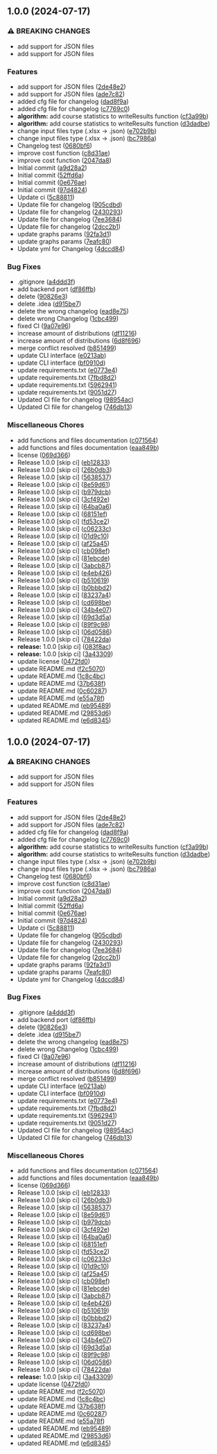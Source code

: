 ## 1.0.0 (2024-07-17)

### ⚠ BREAKING CHANGES

* add support for JSON files
* add support for JSON files

### Features

* add support for JSON files ([2de48e2](https://gitlab.pg.innopolis.university/sdr-sum24/elect-gen-core/commit/2de48e2b54dd14363ac79a2304bf6eea4d538a42))
* add support for JSON files ([ade7c82](https://gitlab.pg.innopolis.university/sdr-sum24/elect-gen-core/commit/ade7c8280ad972ca6d7fd770ce8ce2d11a478f72))
* added cfg file for changelog ([dad8f9a](https://gitlab.pg.innopolis.university/sdr-sum24/elect-gen-core/commit/dad8f9a556d94ea1b34e91b062b29274a9555d9d))
* added cfg file for changelog ([c7769c0](https://gitlab.pg.innopolis.university/sdr-sum24/elect-gen-core/commit/c7769c07196d0d6a5069fbe011e62a2150857b25))
* **algorithm:** add course statistics to writeResults function ([cf3a99b](https://gitlab.pg.innopolis.university/sdr-sum24/elect-gen-core/commit/cf3a99b2a2bd5861f9465f3877ba9bc998d884bb))
* **algorithm:** add course statistics to writeResults function ([d3dadbe](https://gitlab.pg.innopolis.university/sdr-sum24/elect-gen-core/commit/d3dadbeb415371aa4cf9d8d457e537cf2ca65180))
* change input files type (.xlsx -> .json) ([e702b9b](https://gitlab.pg.innopolis.university/sdr-sum24/elect-gen-core/commit/e702b9ba23f80d6123e5f1615e29fd25ea9a4fef))
* change input files type (.xlsx -> .json) ([bc7986a](https://gitlab.pg.innopolis.university/sdr-sum24/elect-gen-core/commit/bc7986affb34a97c1ef1603512d7c1de4cd2f730))
* Changelog test ([0680bf6](https://gitlab.pg.innopolis.university/sdr-sum24/elect-gen-core/commit/0680bf6a224aea47b5cc6cb727bb3a912f4022a9))
* improve cost function ([c8d31ae](https://gitlab.pg.innopolis.university/sdr-sum24/elect-gen-core/commit/c8d31aecb85aeb139d4c9b203436b14ec6f11e0a))
* improve cost function ([2047da8](https://gitlab.pg.innopolis.university/sdr-sum24/elect-gen-core/commit/2047da84deda56ca509b201776619f22c0993ff1))
* Initial commit ([a9d28a2](https://gitlab.pg.innopolis.university/sdr-sum24/elect-gen-core/commit/a9d28a21cc012f46e26fe9e7498c5dbf27ff3e37))
* Initial commit ([52ffd6a](https://gitlab.pg.innopolis.university/sdr-sum24/elect-gen-core/commit/52ffd6a447999951d683842ce06ae1c443c11441))
* Initial commit ([0e676ae](https://gitlab.pg.innopolis.university/sdr-sum24/elect-gen-core/commit/0e676aeba35e26f7f17ba42d89a791b898f55a7e))
* Initial commit ([97d4824](https://gitlab.pg.innopolis.university/sdr-sum24/elect-gen-core/commit/97d482494a8fe0fe6a5067d4470d44a2e6839df6))
* Update ci ([5c88811](https://gitlab.pg.innopolis.university/sdr-sum24/elect-gen-core/commit/5c888113a97d1d67979fd16395c5686baccddfd7))
* Update file for changelog ([905cdbd](https://gitlab.pg.innopolis.university/sdr-sum24/elect-gen-core/commit/905cdbdb5c9edf438616d50efec0aa67283c5921))
* Update file for changelog ([2430293](https://gitlab.pg.innopolis.university/sdr-sum24/elect-gen-core/commit/24302938df395c35995fb1f65a06beba4363bdf8))
* Update file for changelog ([7ee3684](https://gitlab.pg.innopolis.university/sdr-sum24/elect-gen-core/commit/7ee3684064b2743e17030d3b0a42bd1f1fa80157))
* Update file for changelog ([2dcc2b1](https://gitlab.pg.innopolis.university/sdr-sum24/elect-gen-core/commit/2dcc2b1a6393c672136b1ee39c721a8bab009d16))
* update graphs params ([92fa3d1](https://gitlab.pg.innopolis.university/sdr-sum24/elect-gen-core/commit/92fa3d122ad455ea6745bc83e248bc6c288dbdd6))
* update graphs params ([7eafc80](https://gitlab.pg.innopolis.university/sdr-sum24/elect-gen-core/commit/7eafc80279d5fc6f7cd93b4b48f3a28b90e272be))
* Update yml for Changelog ([4dccd84](https://gitlab.pg.innopolis.university/sdr-sum24/elect-gen-core/commit/4dccd845aa69e69c196e29b088f3320840aff56b))

### Bug Fixes

* .gitignore ([a4ddd3f](https://gitlab.pg.innopolis.university/sdr-sum24/elect-gen-core/commit/a4ddd3fda87fe240fd3380a567e5bbf995361a21))
* add backend port ([df86ffb](https://gitlab.pg.innopolis.university/sdr-sum24/elect-gen-core/commit/df86ffb354821c5023978aee290b36db48b36048))
* delete ([90826e3](https://gitlab.pg.innopolis.university/sdr-sum24/elect-gen-core/commit/90826e3ccc0f9a1b3bd53b1669993e9d80db8f0d))
* delete .idea ([d915be7](https://gitlab.pg.innopolis.university/sdr-sum24/elect-gen-core/commit/d915be7d2504673b467af2a1b76ef59ef7724e55))
* delete the wrong changelog ([ead8e75](https://gitlab.pg.innopolis.university/sdr-sum24/elect-gen-core/commit/ead8e75b2f19ed819353617daeed70d0a5755d13))
* delete wrong Changelog ([1cbc499](https://gitlab.pg.innopolis.university/sdr-sum24/elect-gen-core/commit/1cbc4992324ee7f74d9093240ea781e292af3b44))
* fixed CI ([9a07e96](https://gitlab.pg.innopolis.university/sdr-sum24/elect-gen-core/commit/9a07e96b4586c78607098ee71f219a1f2d66f969))
* increase amount of distributions ([df11216](https://gitlab.pg.innopolis.university/sdr-sum24/elect-gen-core/commit/df11216351d2937a32ce5059f1962f8cae384a02))
* increase amount of distributions ([6d8f696](https://gitlab.pg.innopolis.university/sdr-sum24/elect-gen-core/commit/6d8f6960ddd12afddf7ceebb5471513c8aae7fc5))
* merge conflict resolved ([b851499](https://gitlab.pg.innopolis.university/sdr-sum24/elect-gen-core/commit/b8514992d057627d328e36324ce94e75b42352fe))
* update CLI interface ([e0213ab](https://gitlab.pg.innopolis.university/sdr-sum24/elect-gen-core/commit/e0213abd5b02a728b39e0878a74872745b240a25))
* update CLI interface ([bf0910d](https://gitlab.pg.innopolis.university/sdr-sum24/elect-gen-core/commit/bf0910d5ff6dd110f072587be910ace155c90c67))
* update requirements.txt ([e0773e4](https://gitlab.pg.innopolis.university/sdr-sum24/elect-gen-core/commit/e0773e4f3e13d710527c37fc7c8108c85537d805))
* update requirements.txt ([7fbd8d2](https://gitlab.pg.innopolis.university/sdr-sum24/elect-gen-core/commit/7fbd8d2e98343d6089ef7503615d7a2568ff0ec3))
* update requirements.txt ([5962941](https://gitlab.pg.innopolis.university/sdr-sum24/elect-gen-core/commit/59629412c5c4aaaa3bdfcb10f59ffd5e44df082f))
* update requirements.txt ([9051d27](https://gitlab.pg.innopolis.university/sdr-sum24/elect-gen-core/commit/9051d27ed60546f1ef67bb28911a1b7ede7e6512))
* Updated CI file for changelog ([98954ac](https://gitlab.pg.innopolis.university/sdr-sum24/elect-gen-core/commit/98954ac74cf7667c444ad9c8dbca9fa49fbed793))
* Updated CI file for changelog ([746db13](https://gitlab.pg.innopolis.university/sdr-sum24/elect-gen-core/commit/746db13c5023d626dc12ba662a806626d81e8e7d))

### Miscellaneous Chores

* add functions and files documentation ([c071564](https://gitlab.pg.innopolis.university/sdr-sum24/elect-gen-core/commit/c07156451f59866e737db9679cbfd5a91c40defc))
* add functions and files documentation ([eaa849b](https://gitlab.pg.innopolis.university/sdr-sum24/elect-gen-core/commit/eaa849b6f6dc4d385232aeb483552e4cad753be3))
* license ([069d366](https://gitlab.pg.innopolis.university/sdr-sum24/elect-gen-core/commit/069d366d793ef8f4515e34d312d4617423772c38))
* Release 1.0.0 [skip ci] ([eb12833](https://gitlab.pg.innopolis.university/sdr-sum24/elect-gen-core/commit/eb12833c4850669c97d6e8dd7fb46cabfc9faa80))
* Release 1.0.0 [skip ci] ([26b0db3](https://gitlab.pg.innopolis.university/sdr-sum24/elect-gen-core/commit/26b0db3b6e004103a2a16c6a58a64bf8f1382a0e))
* Release 1.0.0 [skip ci] ([5638537](https://gitlab.pg.innopolis.university/sdr-sum24/elect-gen-core/commit/5638537be0cc9f8d3023ca478aeee33b6b118e6e))
* Release 1.0.0 [skip ci] ([8e59d61](https://gitlab.pg.innopolis.university/sdr-sum24/elect-gen-core/commit/8e59d616ef480cc4ced56a7876bcd0dc04918992))
* Release 1.0.0 [skip ci] ([b979dcb](https://gitlab.pg.innopolis.university/sdr-sum24/elect-gen-core/commit/b979dcb618087a9a721eb2f7cdf2da04b6b3ef5e))
* Release 1.0.0 [skip ci] ([3cf492e](https://gitlab.pg.innopolis.university/sdr-sum24/elect-gen-core/commit/3cf492e0e3a1eb999bb855502b952d22ed903656))
* Release 1.0.0 [skip ci] ([64ba0a6](https://gitlab.pg.innopolis.university/sdr-sum24/elect-gen-core/commit/64ba0a6c12eda1aa8be164a0b518ef3e3a1c91c3))
* Release 1.0.0 [skip ci] ([68151ef](https://gitlab.pg.innopolis.university/sdr-sum24/elect-gen-core/commit/68151ef867d6e2594b93e629f060f701d727b0f0))
* Release 1.0.0 [skip ci] ([fd53ce2](https://gitlab.pg.innopolis.university/sdr-sum24/elect-gen-core/commit/fd53ce20c351a701f8d1855ceed4bf7ccefb8dda))
* Release 1.0.0 [skip ci] ([c06233c](https://gitlab.pg.innopolis.university/sdr-sum24/elect-gen-core/commit/c06233c0bf0c6fda0d49e3999ab3a22816ba53bf))
* Release 1.0.0 [skip ci] ([01d9c10](https://gitlab.pg.innopolis.university/sdr-sum24/elect-gen-core/commit/01d9c10c25c56e612319774b51e1a7d361068ae1))
* Release 1.0.0 [skip ci] ([af25a45](https://gitlab.pg.innopolis.university/sdr-sum24/elect-gen-core/commit/af25a450e41555be3d3a89f33c840acba4b3e312))
* Release 1.0.0 [skip ci] ([cb098ef](https://gitlab.pg.innopolis.university/sdr-sum24/elect-gen-core/commit/cb098ef297424df393a0cb0f1495f06ce8ad17d8))
* Release 1.0.0 [skip ci] ([81ebcde](https://gitlab.pg.innopolis.university/sdr-sum24/elect-gen-core/commit/81ebcde3fcb57f7cc597466cccaa7d6a3fc728f3))
* Release 1.0.0 [skip ci] ([3abcb87](https://gitlab.pg.innopolis.university/sdr-sum24/elect-gen-core/commit/3abcb879581714582497bf75968c4b472c2ab7a6))
* Release 1.0.0 [skip ci] ([e4eb426](https://gitlab.pg.innopolis.university/sdr-sum24/elect-gen-core/commit/e4eb426c6844594fa4dc70b35734f61ec0e63132))
* Release 1.0.0 [skip ci] ([b510619](https://gitlab.pg.innopolis.university/sdr-sum24/elect-gen-core/commit/b51061985edf1190043a9387b00110aed7932487))
* Release 1.0.0 [skip ci] ([b0bbbd2](https://gitlab.pg.innopolis.university/sdr-sum24/elect-gen-core/commit/b0bbbd2717d060bc90065e404b48dc51299ff6f1))
* Release 1.0.0 [skip ci] ([83237a4](https://gitlab.pg.innopolis.university/sdr-sum24/elect-gen-core/commit/83237a410553b558274ad8f544fc2e8d736e51fa))
* Release 1.0.0 [skip ci] ([cd698be](https://gitlab.pg.innopolis.university/sdr-sum24/elect-gen-core/commit/cd698be3846398ae54581b19282f8df9c1419ac4))
* Release 1.0.0 [skip ci] ([34b4e07](https://gitlab.pg.innopolis.university/sdr-sum24/elect-gen-core/commit/34b4e07f4e12daacc166a7f81362759669cafc87))
* Release 1.0.0 [skip ci] ([69d3d5a](https://gitlab.pg.innopolis.university/sdr-sum24/elect-gen-core/commit/69d3d5a608569864ca42b9d29a8f59657796620c))
* Release 1.0.0 [skip ci] ([89f9c98](https://gitlab.pg.innopolis.university/sdr-sum24/elect-gen-core/commit/89f9c98b9cd462822366b11eb36be71f5468faea))
* Release 1.0.0 [skip ci] ([06d0586](https://gitlab.pg.innopolis.university/sdr-sum24/elect-gen-core/commit/06d0586c2709cc596feb440a3c9a1be32701a7f4))
* Release 1.0.0 [skip ci] ([78422da](https://gitlab.pg.innopolis.university/sdr-sum24/elect-gen-core/commit/78422dab28cd19b6a199b87d6bbe742b1dd8c6a7))
* **release:** 1.0.0 [skip ci] ([083f8ac](https://gitlab.pg.innopolis.university/sdr-sum24/elect-gen-core/commit/083f8ac4a621ca3056d08aef0985882fb7562386))
* **release:** 1.0.0 [skip ci] ([3a43309](https://gitlab.pg.innopolis.university/sdr-sum24/elect-gen-core/commit/3a433099b2a5b3b49bdebb7eb567b2d2ea8942e4))
* update license ([0472fd0](https://gitlab.pg.innopolis.university/sdr-sum24/elect-gen-core/commit/0472fd0903678d35ee383edce1b6b0b4d5acdbba))
* update README.md ([f2c5070](https://gitlab.pg.innopolis.university/sdr-sum24/elect-gen-core/commit/f2c5070abcd48b59b129f7ce7582229a1f5ba13c))
* update README.md ([1c8c4bc](https://gitlab.pg.innopolis.university/sdr-sum24/elect-gen-core/commit/1c8c4bc6777955db67ca957046d8d570849e2713))
* update README.md ([37b638f](https://gitlab.pg.innopolis.university/sdr-sum24/elect-gen-core/commit/37b638f56bfeb6c5381e80b2d6ff88408ceb103a))
* update README.md ([0c60287](https://gitlab.pg.innopolis.university/sdr-sum24/elect-gen-core/commit/0c60287d973474cd0d7d6b382771836a7913949a))
* update README.md ([e55a78f](https://gitlab.pg.innopolis.university/sdr-sum24/elect-gen-core/commit/e55a78f86a66b4543ff6c4c2352dc38d1d86bdc3))
* updated README.md ([eb95489](https://gitlab.pg.innopolis.university/sdr-sum24/elect-gen-core/commit/eb954897013eeb366474cbb55a4109888255b829))
* updated README.md ([29853d6](https://gitlab.pg.innopolis.university/sdr-sum24/elect-gen-core/commit/29853d60be3a192d971e08c92a8d7dd35519e22b))
* updated README.md ([e6d8345](https://gitlab.pg.innopolis.university/sdr-sum24/elect-gen-core/commit/e6d8345ce4c27ec6ed7f0683af28910a98e19e23))

## 1.0.0 (2024-07-17)

### ⚠ BREAKING CHANGES

* add support for JSON files
* add support for JSON files

### Features

* add support for JSON files ([2de48e2](https://gitlab.pg.innopolis.university/sdr-sum24/elect-gen-core/commit/2de48e2b54dd14363ac79a2304bf6eea4d538a42))
* add support for JSON files ([ade7c82](https://gitlab.pg.innopolis.university/sdr-sum24/elect-gen-core/commit/ade7c8280ad972ca6d7fd770ce8ce2d11a478f72))
* added cfg file for changelog ([dad8f9a](https://gitlab.pg.innopolis.university/sdr-sum24/elect-gen-core/commit/dad8f9a556d94ea1b34e91b062b29274a9555d9d))
* added cfg file for changelog ([c7769c0](https://gitlab.pg.innopolis.university/sdr-sum24/elect-gen-core/commit/c7769c07196d0d6a5069fbe011e62a2150857b25))
* **algorithm:** add course statistics to writeResults function ([cf3a99b](https://gitlab.pg.innopolis.university/sdr-sum24/elect-gen-core/commit/cf3a99b2a2bd5861f9465f3877ba9bc998d884bb))
* **algorithm:** add course statistics to writeResults function ([d3dadbe](https://gitlab.pg.innopolis.university/sdr-sum24/elect-gen-core/commit/d3dadbeb415371aa4cf9d8d457e537cf2ca65180))
* change input files type (.xlsx -> .json) ([e702b9b](https://gitlab.pg.innopolis.university/sdr-sum24/elect-gen-core/commit/e702b9ba23f80d6123e5f1615e29fd25ea9a4fef))
* change input files type (.xlsx -> .json) ([bc7986a](https://gitlab.pg.innopolis.university/sdr-sum24/elect-gen-core/commit/bc7986affb34a97c1ef1603512d7c1de4cd2f730))
* Changelog test ([0680bf6](https://gitlab.pg.innopolis.university/sdr-sum24/elect-gen-core/commit/0680bf6a224aea47b5cc6cb727bb3a912f4022a9))
* improve cost function ([c8d31ae](https://gitlab.pg.innopolis.university/sdr-sum24/elect-gen-core/commit/c8d31aecb85aeb139d4c9b203436b14ec6f11e0a))
* improve cost function ([2047da8](https://gitlab.pg.innopolis.university/sdr-sum24/elect-gen-core/commit/2047da84deda56ca509b201776619f22c0993ff1))
* Initial commit ([a9d28a2](https://gitlab.pg.innopolis.university/sdr-sum24/elect-gen-core/commit/a9d28a21cc012f46e26fe9e7498c5dbf27ff3e37))
* Initial commit ([52ffd6a](https://gitlab.pg.innopolis.university/sdr-sum24/elect-gen-core/commit/52ffd6a447999951d683842ce06ae1c443c11441))
* Initial commit ([0e676ae](https://gitlab.pg.innopolis.university/sdr-sum24/elect-gen-core/commit/0e676aeba35e26f7f17ba42d89a791b898f55a7e))
* Initial commit ([97d4824](https://gitlab.pg.innopolis.university/sdr-sum24/elect-gen-core/commit/97d482494a8fe0fe6a5067d4470d44a2e6839df6))
* Update ci ([5c88811](https://gitlab.pg.innopolis.university/sdr-sum24/elect-gen-core/commit/5c888113a97d1d67979fd16395c5686baccddfd7))
* Update file for changelog ([905cdbd](https://gitlab.pg.innopolis.university/sdr-sum24/elect-gen-core/commit/905cdbdb5c9edf438616d50efec0aa67283c5921))
* Update file for changelog ([2430293](https://gitlab.pg.innopolis.university/sdr-sum24/elect-gen-core/commit/24302938df395c35995fb1f65a06beba4363bdf8))
* Update file for changelog ([7ee3684](https://gitlab.pg.innopolis.university/sdr-sum24/elect-gen-core/commit/7ee3684064b2743e17030d3b0a42bd1f1fa80157))
* Update file for changelog ([2dcc2b1](https://gitlab.pg.innopolis.university/sdr-sum24/elect-gen-core/commit/2dcc2b1a6393c672136b1ee39c721a8bab009d16))
* update graphs params ([92fa3d1](https://gitlab.pg.innopolis.university/sdr-sum24/elect-gen-core/commit/92fa3d122ad455ea6745bc83e248bc6c288dbdd6))
* update graphs params ([7eafc80](https://gitlab.pg.innopolis.university/sdr-sum24/elect-gen-core/commit/7eafc80279d5fc6f7cd93b4b48f3a28b90e272be))
* Update yml for Changelog ([4dccd84](https://gitlab.pg.innopolis.university/sdr-sum24/elect-gen-core/commit/4dccd845aa69e69c196e29b088f3320840aff56b))

### Bug Fixes

* .gitignore ([a4ddd3f](https://gitlab.pg.innopolis.university/sdr-sum24/elect-gen-core/commit/a4ddd3fda87fe240fd3380a567e5bbf995361a21))
* add backend port ([df86ffb](https://gitlab.pg.innopolis.university/sdr-sum24/elect-gen-core/commit/df86ffb354821c5023978aee290b36db48b36048))
* delete ([90826e3](https://gitlab.pg.innopolis.university/sdr-sum24/elect-gen-core/commit/90826e3ccc0f9a1b3bd53b1669993e9d80db8f0d))
* delete .idea ([d915be7](https://gitlab.pg.innopolis.university/sdr-sum24/elect-gen-core/commit/d915be7d2504673b467af2a1b76ef59ef7724e55))
* delete the wrong changelog ([ead8e75](https://gitlab.pg.innopolis.university/sdr-sum24/elect-gen-core/commit/ead8e75b2f19ed819353617daeed70d0a5755d13))
* delete wrong Changelog ([1cbc499](https://gitlab.pg.innopolis.university/sdr-sum24/elect-gen-core/commit/1cbc4992324ee7f74d9093240ea781e292af3b44))
* fixed CI ([9a07e96](https://gitlab.pg.innopolis.university/sdr-sum24/elect-gen-core/commit/9a07e96b4586c78607098ee71f219a1f2d66f969))
* increase amount of distributions ([df11216](https://gitlab.pg.innopolis.university/sdr-sum24/elect-gen-core/commit/df11216351d2937a32ce5059f1962f8cae384a02))
* increase amount of distributions ([6d8f696](https://gitlab.pg.innopolis.university/sdr-sum24/elect-gen-core/commit/6d8f6960ddd12afddf7ceebb5471513c8aae7fc5))
* merge conflict resolved ([b851499](https://gitlab.pg.innopolis.university/sdr-sum24/elect-gen-core/commit/b8514992d057627d328e36324ce94e75b42352fe))
* update CLI interface ([e0213ab](https://gitlab.pg.innopolis.university/sdr-sum24/elect-gen-core/commit/e0213abd5b02a728b39e0878a74872745b240a25))
* update CLI interface ([bf0910d](https://gitlab.pg.innopolis.university/sdr-sum24/elect-gen-core/commit/bf0910d5ff6dd110f072587be910ace155c90c67))
* update requirements.txt ([e0773e4](https://gitlab.pg.innopolis.university/sdr-sum24/elect-gen-core/commit/e0773e4f3e13d710527c37fc7c8108c85537d805))
* update requirements.txt ([7fbd8d2](https://gitlab.pg.innopolis.university/sdr-sum24/elect-gen-core/commit/7fbd8d2e98343d6089ef7503615d7a2568ff0ec3))
* update requirements.txt ([5962941](https://gitlab.pg.innopolis.university/sdr-sum24/elect-gen-core/commit/59629412c5c4aaaa3bdfcb10f59ffd5e44df082f))
* update requirements.txt ([9051d27](https://gitlab.pg.innopolis.university/sdr-sum24/elect-gen-core/commit/9051d27ed60546f1ef67bb28911a1b7ede7e6512))
* Updated CI file for changelog ([98954ac](https://gitlab.pg.innopolis.university/sdr-sum24/elect-gen-core/commit/98954ac74cf7667c444ad9c8dbca9fa49fbed793))
* Updated CI file for changelog ([746db13](https://gitlab.pg.innopolis.university/sdr-sum24/elect-gen-core/commit/746db13c5023d626dc12ba662a806626d81e8e7d))

### Miscellaneous Chores

* add functions and files documentation ([c071564](https://gitlab.pg.innopolis.university/sdr-sum24/elect-gen-core/commit/c07156451f59866e737db9679cbfd5a91c40defc))
* add functions and files documentation ([eaa849b](https://gitlab.pg.innopolis.university/sdr-sum24/elect-gen-core/commit/eaa849b6f6dc4d385232aeb483552e4cad753be3))
* license ([069d366](https://gitlab.pg.innopolis.university/sdr-sum24/elect-gen-core/commit/069d366d793ef8f4515e34d312d4617423772c38))
* Release 1.0.0 [skip ci] ([eb12833](https://gitlab.pg.innopolis.university/sdr-sum24/elect-gen-core/commit/eb12833c4850669c97d6e8dd7fb46cabfc9faa80))
* Release 1.0.0 [skip ci] ([26b0db3](https://gitlab.pg.innopolis.university/sdr-sum24/elect-gen-core/commit/26b0db3b6e004103a2a16c6a58a64bf8f1382a0e))
* Release 1.0.0 [skip ci] ([5638537](https://gitlab.pg.innopolis.university/sdr-sum24/elect-gen-core/commit/5638537be0cc9f8d3023ca478aeee33b6b118e6e))
* Release 1.0.0 [skip ci] ([8e59d61](https://gitlab.pg.innopolis.university/sdr-sum24/elect-gen-core/commit/8e59d616ef480cc4ced56a7876bcd0dc04918992))
* Release 1.0.0 [skip ci] ([b979dcb](https://gitlab.pg.innopolis.university/sdr-sum24/elect-gen-core/commit/b979dcb618087a9a721eb2f7cdf2da04b6b3ef5e))
* Release 1.0.0 [skip ci] ([3cf492e](https://gitlab.pg.innopolis.university/sdr-sum24/elect-gen-core/commit/3cf492e0e3a1eb999bb855502b952d22ed903656))
* Release 1.0.0 [skip ci] ([64ba0a6](https://gitlab.pg.innopolis.university/sdr-sum24/elect-gen-core/commit/64ba0a6c12eda1aa8be164a0b518ef3e3a1c91c3))
* Release 1.0.0 [skip ci] ([68151ef](https://gitlab.pg.innopolis.university/sdr-sum24/elect-gen-core/commit/68151ef867d6e2594b93e629f060f701d727b0f0))
* Release 1.0.0 [skip ci] ([fd53ce2](https://gitlab.pg.innopolis.university/sdr-sum24/elect-gen-core/commit/fd53ce20c351a701f8d1855ceed4bf7ccefb8dda))
* Release 1.0.0 [skip ci] ([c06233c](https://gitlab.pg.innopolis.university/sdr-sum24/elect-gen-core/commit/c06233c0bf0c6fda0d49e3999ab3a22816ba53bf))
* Release 1.0.0 [skip ci] ([01d9c10](https://gitlab.pg.innopolis.university/sdr-sum24/elect-gen-core/commit/01d9c10c25c56e612319774b51e1a7d361068ae1))
* Release 1.0.0 [skip ci] ([af25a45](https://gitlab.pg.innopolis.university/sdr-sum24/elect-gen-core/commit/af25a450e41555be3d3a89f33c840acba4b3e312))
* Release 1.0.0 [skip ci] ([cb098ef](https://gitlab.pg.innopolis.university/sdr-sum24/elect-gen-core/commit/cb098ef297424df393a0cb0f1495f06ce8ad17d8))
* Release 1.0.0 [skip ci] ([81ebcde](https://gitlab.pg.innopolis.university/sdr-sum24/elect-gen-core/commit/81ebcde3fcb57f7cc597466cccaa7d6a3fc728f3))
* Release 1.0.0 [skip ci] ([3abcb87](https://gitlab.pg.innopolis.university/sdr-sum24/elect-gen-core/commit/3abcb879581714582497bf75968c4b472c2ab7a6))
* Release 1.0.0 [skip ci] ([e4eb426](https://gitlab.pg.innopolis.university/sdr-sum24/elect-gen-core/commit/e4eb426c6844594fa4dc70b35734f61ec0e63132))
* Release 1.0.0 [skip ci] ([b510619](https://gitlab.pg.innopolis.university/sdr-sum24/elect-gen-core/commit/b51061985edf1190043a9387b00110aed7932487))
* Release 1.0.0 [skip ci] ([b0bbbd2](https://gitlab.pg.innopolis.university/sdr-sum24/elect-gen-core/commit/b0bbbd2717d060bc90065e404b48dc51299ff6f1))
* Release 1.0.0 [skip ci] ([83237a4](https://gitlab.pg.innopolis.university/sdr-sum24/elect-gen-core/commit/83237a410553b558274ad8f544fc2e8d736e51fa))
* Release 1.0.0 [skip ci] ([cd698be](https://gitlab.pg.innopolis.university/sdr-sum24/elect-gen-core/commit/cd698be3846398ae54581b19282f8df9c1419ac4))
* Release 1.0.0 [skip ci] ([34b4e07](https://gitlab.pg.innopolis.university/sdr-sum24/elect-gen-core/commit/34b4e07f4e12daacc166a7f81362759669cafc87))
* Release 1.0.0 [skip ci] ([69d3d5a](https://gitlab.pg.innopolis.university/sdr-sum24/elect-gen-core/commit/69d3d5a608569864ca42b9d29a8f59657796620c))
* Release 1.0.0 [skip ci] ([89f9c98](https://gitlab.pg.innopolis.university/sdr-sum24/elect-gen-core/commit/89f9c98b9cd462822366b11eb36be71f5468faea))
* Release 1.0.0 [skip ci] ([06d0586](https://gitlab.pg.innopolis.university/sdr-sum24/elect-gen-core/commit/06d0586c2709cc596feb440a3c9a1be32701a7f4))
* Release 1.0.0 [skip ci] ([78422da](https://gitlab.pg.innopolis.university/sdr-sum24/elect-gen-core/commit/78422dab28cd19b6a199b87d6bbe742b1dd8c6a7))
* **release:** 1.0.0 [skip ci] ([3a43309](https://gitlab.pg.innopolis.university/sdr-sum24/elect-gen-core/commit/3a433099b2a5b3b49bdebb7eb567b2d2ea8942e4))
* update license ([0472fd0](https://gitlab.pg.innopolis.university/sdr-sum24/elect-gen-core/commit/0472fd0903678d35ee383edce1b6b0b4d5acdbba))
* update README.md ([f2c5070](https://gitlab.pg.innopolis.university/sdr-sum24/elect-gen-core/commit/f2c5070abcd48b59b129f7ce7582229a1f5ba13c))
* update README.md ([1c8c4bc](https://gitlab.pg.innopolis.university/sdr-sum24/elect-gen-core/commit/1c8c4bc6777955db67ca957046d8d570849e2713))
* update README.md ([37b638f](https://gitlab.pg.innopolis.university/sdr-sum24/elect-gen-core/commit/37b638f56bfeb6c5381e80b2d6ff88408ceb103a))
* update README.md ([0c60287](https://gitlab.pg.innopolis.university/sdr-sum24/elect-gen-core/commit/0c60287d973474cd0d7d6b382771836a7913949a))
* update README.md ([e55a78f](https://gitlab.pg.innopolis.university/sdr-sum24/elect-gen-core/commit/e55a78f86a66b4543ff6c4c2352dc38d1d86bdc3))
* updated README.md ([eb95489](https://gitlab.pg.innopolis.university/sdr-sum24/elect-gen-core/commit/eb954897013eeb366474cbb55a4109888255b829))
* updated README.md ([29853d6](https://gitlab.pg.innopolis.university/sdr-sum24/elect-gen-core/commit/29853d60be3a192d971e08c92a8d7dd35519e22b))
* updated README.md ([e6d8345](https://gitlab.pg.innopolis.university/sdr-sum24/elect-gen-core/commit/e6d8345ce4c27ec6ed7f0683af28910a98e19e23))
